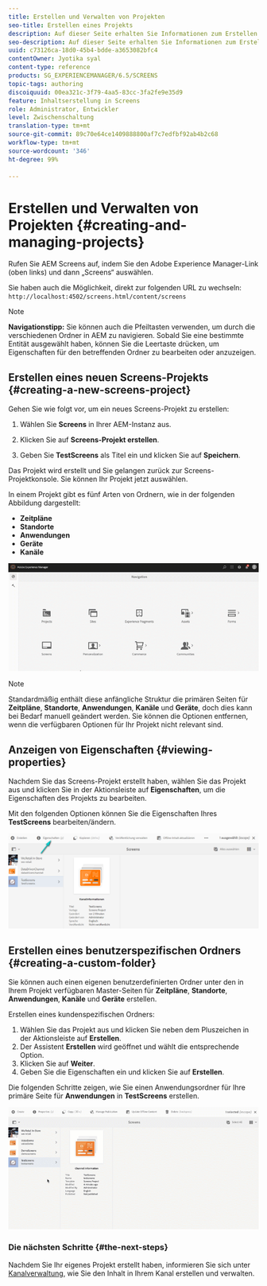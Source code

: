 ```yaml
---
title: Erstellen und Verwalten von Projekten
seo-title: Erstellen eines Projekts
description: Auf dieser Seite erhalten Sie Informationen zum Erstellen eines neuen Screens-Projekts.
seo-description: Auf dieser Seite erhalten Sie Informationen zum Erstellen eines neuen Screens-Projekts.
uuid: c73126ca-18d0-45b4-bdde-a3653082bfc4
contentOwner: Jyotika syal
content-type: reference
products: SG_EXPERIENCEMANAGER/6.5/SCREENS
topic-tags: authoring
discoiquuid: 00ea321c-3f79-4aa5-83cc-3fa2fe9e35d9
feature: Inhaltserstellung in Screens
role: Administrator, Entwickler
level: Zwischenschaltung
translation-type: tm+mt
source-git-commit: 89c70e64ce1409888800af7c7edfbf92ab4b2c68
workflow-type: tm+mt
source-wordcount: '346'
ht-degree: 99%

---
```



# Erstellen und Verwalten von Projekten {#creating-and-managing-projects}

Rufen Sie AEM Screens auf, indem Sie den Adobe Experience Manager-Link (oben links) und dann „Screens“ auswählen.

Sie haben auch die Möglichkeit, direkt zur folgenden URL zu wechseln: `http://localhost:4502/screens.html/content/screens`


>[!NOTE]
>**Navigationstipp:**
>Sie können auch die Pfeiltasten verwenden, um durch die verschiedenen Ordner in AEM zu navigieren. Sobald Sie eine bestimmte Entität ausgewählt haben, können Sie die Leertaste drücken, um Eigenschaften für den betreffenden Ordner zu bearbeiten oder anzuzeigen.

## Erstellen eines neuen Screens-Projekts       {#creating-a-new-screens-project}

Gehen Sie wie folgt vor, um ein neues Screens-Projekt zu erstellen:

1. Wählen Sie **Screens** in Ihrer AEM-Instanz aus.

1. Klicken Sie auf **Screens-Projekt erstellen**.

1. Geben Sie **TestScreens** als Titel ein und klicken Sie auf **Speichern**.

Das Projekt wird erstellt und Sie gelangen zurück zur Screens-Projektkonsole. Sie können Ihr Projekt jetzt auswählen.

In einem Projekt gibt es fünf Arten von Ordnern, wie in der folgenden Abbildung dargestellt:

* **Zeitpläne**
* **Standorte**
* **Anwendungen**
* **Geräte**
* **Kanäle**

![player1](assets/create-project.gif)

>[!NOTE]
>
>Standardmäßig enthält diese anfängliche Struktur die primären Seiten für **Zeitpläne**, **Standorte**, **Anwendungen**, **Kanäle** und **Geräte**, doch dies kann bei Bedarf manuell geändert werden. Sie können die Optionen entfernen, wenn die verfügbaren Optionen für Ihr Projekt nicht relevant sind.


## Anzeigen von Eigenschaften {#viewing-properties}

Nachdem Sie das Screens-Projekt erstellt haben, wählen Sie das Projekt aus und klicken Sie in der Aktionsleiste auf **Eigenschaften**, um die Eigenschaften des Projekts zu bearbeiten.

Mit den folgenden Optionen können Sie die Eigenschaften Ihres **TestScreens** bearbeiten/ändern.

![image](assets/create-project2.png)


## Erstellen eines benutzerspezifischen Ordners {#creating-a-custom-folder}

Sie können auch einen eigenen benutzerdefinierten Ordner unter den in Ihrem Projekt verfügbaren Master-Seiten für **Zeitpläne**, **Standorte**, **Anwendungen**, **Kanäle** und **Geräte** erstellen.

Erstellen eines kundenspezifischen Ordners:

1. Wählen Sie das Projekt aus und klicken Sie neben dem Pluszeichen in der Aktionsleiste auf **Erstellen**.
1. Der Assistent **Erstellen** wird geöffnet und wählt die entsprechende Option.
1. Klicken Sie auf **Weiter**.
1. Geben Sie die Eigenschaften ein und klicken Sie auf **Erstellen**.

Die folgenden Schritte zeigen, wie Sie einen Anwendungsordner für Ihre primäre Seite für **Anwendungen** in **TestScreens** erstellen.

![player2-1](assets/create-project3.gif)

### Die nächsten Schritte {#the-next-steps}

Nachdem Sie Ihr eigenes Projekt erstellt haben, informieren Sie sich unter [Kanalverwaltung](managing-channels.md), wie Sie den Inhalt in Ihrem Kanal erstellen und verwalten.

